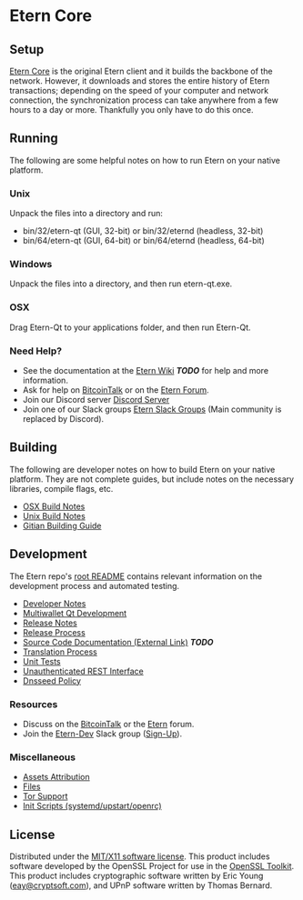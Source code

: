 Etern Core
=====================

Setup
---------------------
[Etern Core](http://etern.tech/wallet) is the original Etern client and it builds the backbone of the network. However, it downloads and stores the entire history of Etern transactions; depending on the speed of your computer and network connection, the synchronization process can take anywhere from a few hours to a day or more. Thankfully you only have to do this once.

Running
---------------------
The following are some helpful notes on how to run Etern on your native platform.

### Unix

Unpack the files into a directory and run:

- bin/32/etern-qt (GUI, 32-bit) or bin/32/eternd (headless, 32-bit)
- bin/64/etern-qt (GUI, 64-bit) or bin/64/eternd (headless, 64-bit)

### Windows

Unpack the files into a directory, and then run etern-qt.exe.

### OSX

Drag Etern-Qt to your applications folder, and then run Etern-Qt.

### Need Help?

* See the documentation at the [Etern Wiki](https://en.bitcoin.it/wiki/Main_Page) ***TODO***
for help and more information.
* Ask for help on [BitcoinTalk](https://bitcointalk.org/index.php?topic=1262920.0) or on the [Etern Forum](http://forum.etern.tech/).
* Join our Discord server [Discord Server](https://discord.etern.tech)
* Join one of our Slack groups [Etern Slack Groups](https://etern.tech/slack-logins/) (Main community is replaced by Discord).

Building
---------------------
The following are developer notes on how to build Etern on your native platform. They are not complete guides, but include notes on the necessary libraries, compile flags, etc.

- [OSX Build Notes](build-osx.md)
- [Unix Build Notes](build-unix.md)
- [Gitian Building Guide](gitian-building.md)

Development
---------------------
The Etern repo's [root README](https://github.com/Etern-Project/Etern/blob/master/README.md) contains relevant information on the development process and automated testing.

- [Developer Notes](developer-notes.md)
- [Multiwallet Qt Development](multiwallet-qt.md)
- [Release Notes](release-notes.md)
- [Release Process](release-process.md)
- [Source Code Documentation (External Link)](https://dev.visucore.com/bitcoin/doxygen/) ***TODO***
- [Translation Process](translation_process.md)
- [Unit Tests](unit-tests.md)
- [Unauthenticated REST Interface](REST-interface.md)
- [Dnsseed Policy](dnsseed-policy.md)

### Resources

* Discuss on the [BitcoinTalk](https://bitcointalk.org/index.php?topic=1262920.0) or the [Etern](http://forum.etern.tech/) forum.
* Join the [Etern-Dev](https://etern-dev.slack.com/) Slack group ([Sign-Up](https://etern-dev.herokuapp.com/)).

### Miscellaneous
- [Assets Attribution](assets-attribution.md)
- [Files](files.md)
- [Tor Support](tor.md)
- [Init Scripts (systemd/upstart/openrc)](init.md)

License
---------------------
Distributed under the [MIT/X11 software license](http://www.opensource.org/licenses/mit-license.php).
This product includes software developed by the OpenSSL Project for use in the [OpenSSL Toolkit](https://www.openssl.org/). This product includes
cryptographic software written by Eric Young ([eay@cryptsoft.com](mailto:eay@cryptsoft.com)), and UPnP software written by Thomas Bernard.
